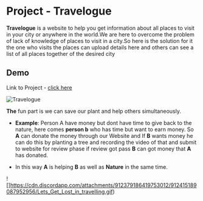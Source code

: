 # Project - Travelogue

**Travelogue** is a website to help you get information about all places to visit in your city or anywhere in the world.We are here to overcome the problem of lack of knowledge of places to visit in a city.So here is the solution for it the one who visits the places can upload details here and others can see a list of all places together of the desired city
## Demo

Link to Project - [click here](https://travelogue.netlify.app/)

![Travelogue](https://cdn.discordapp.com/attachments/900789323908153437/901695990506065920/ezgif.com-gif-maker.gif)

**The** fun part is we can save our plant and help others simultaneously.

* **Example**: Person A have money but dont have time to give back to the nature, here comes **person b** who has time but want to earn money. So **A** can donate the money through our Website and If **B** wants money he can do this by planting a tree and recording the video of that and submit to website for review phase if review got pass **B** can got money that **A** has donated.

* In this way **A** is helping **B** as well as **Nature** in the same time.

![]https://cdn.discordapp.com/attachments/912379186419753012/912415189087952956/Lets_Get_Lost_in_travelling.gif)

